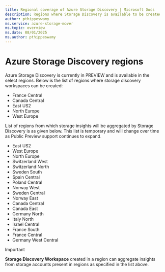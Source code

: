 ```yaml
---
title: Regional coverage of Azure Storage Discovery | Microsoft Docs
description: Regions where Storage Discovery is available to be created and the regions from where storage account insights will be aggregated.
author: pthippeswamy
ms.service: azure-storage-mover
ms.topic: overview
ms.date: 08/01/2025
ms.author: pthippeswamy
---
```


# Azure Storage Discovery regions

Azure Storage Discovery is currently in PREVIEW and is available in the select regions. Below is the list of regions where storage discovery workspaces can be created:

- France Central
- Canada Central
- East US2
- North Europe
- West Europe

List of regions from which storage insights will be aggregated by Storage Discovery is as given below. This list is temporary and will change over time as Public Preview support continues to expand.
- East US2
- West Europe
- North Europe
- Switzerland West
- Switzerland North
- Sweden South
- Spain Central
- Poland Central
- Norway West
- Sweden Central
- Norway East
- Canada Central
- Canada East
- Germany North
- Italy North
- Israel Central
- France South
- France Central
- Germany West Central

> [!IMPORTANT]
> **Storage Discovery Workspace** created in a region can aggregate insights from storage accounts present in regions as specified in the list above.